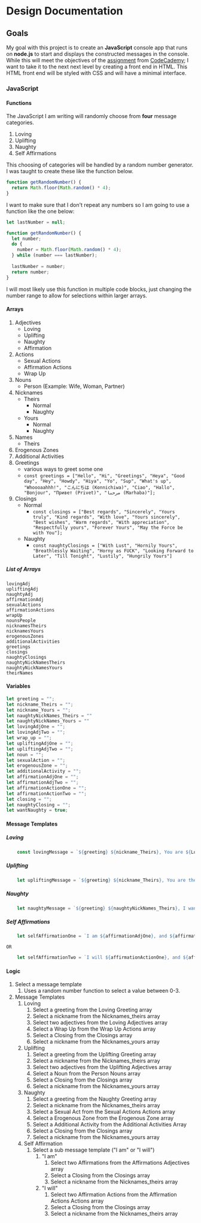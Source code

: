 # Design Documentation

## Goals

My goal with this project is to create an **JavaScript** console app that runs on **node.js** to start and displays the constructed messages in the console.  While this will meet the objectives of the [assignment](https://www.codecademy.com/journeys/full-stack-engineer/paths/fscj-22-building-interactive-websites/tracks/fscj-22-portfolio-project-javascript-syntax/modules/fscp-22-mixed-messages-0a2e7c49-03e1-4825-a480-508f02de0208/kanban_projects/mixed-messages) from [CodeCademy](https://www.codecademy.com/); I want to take it to the next next level by creating a front end in HTML.  This HTML front end will be styled with CSS and will have a minimal interface. 


### JavaScript

#### Functions

The JavaScript I am writing will randomly choose from **four** message categories.

1. Loving
2. Uplifting
3. Naughty
4. Self Affirmations

This choosing of categories will be handled by a random number generator.  I was taught to create these like the function below.

```js
function getRandomNumber() {
  return Math.floor(Math.random() * 4);
}
```

I want to make sure that I don't repeat any numbers so I am going to use a function like the one below:

```js
let lastNumber = null;

function getRandomNumber() {
  let number;
  do {
    number = Math.floor(Math.random() * 4);
  } while (number === lastNumber);
  
  lastNumber = number;
  return number;
}

```

I will most likely use this function in multiple code blocks, just changing the number range to allow for selections within larger arrays.

#### Arrays

1. Adjectives
    - Loving
    - Uplifting
    - Naughty
    - Affirmation
2. Actions
    - Sexual Actions
    - Affirmation Actions
    - Wrap Up
3. Nouns
    - Person (Example: Wife, Woman, Partner)
4. Nicknames
    - Theirs
        - Normal
        - Naughty
    - Yours
        - Normal
        - Naughty
5. Names
    - Theirs
6. Erogenous Zones
7. Additional Activities
8. Greetings
    - various ways to greet some one 
    - ```const greetings = ["Hello", "Hi", "Greetings", "Heya", "Good day", "Hey", "Howdy", "Hiya", "Yo", "Sup", "What's up", "Whoooaahhh!", "こんにちは (Konnichiwa)", "Ciao", "Hallo", "Bonjour", "Привет (Privet)", "مرحبا (Marhaba)"];```
9. Closings
    - Normal
        - ```const closings = ["Best regards", "Sincerely", "Yours truly", "Kind regards", "With love", "Yours sincerely", "Best wishes", "Warm regards", "With appreciation", "Respectfully yours", "Forever Yours", "May the Force be with You"];```
    - Naughty
        - ```const naughtyClosings = ["With Lust", "Hornily Yours", "Breathlessly Waiting", "Horny as FUCK", "Looking Forward to Later", "Till Tonight", "Lustily", "Hungrily Yours"]```

##### List of Arrays

```
lovingAdj
upliftingAdj
naughtyAdj
affirmationAdj
sexualActions
affirmationActions
wrapUp
nounsPeople
nicknamesTheirs
nicknamesYours
erogenousZones
additionalActivities
greetings
closings 
naughtyClosings
naughtyNickNamesTheirs
naughtyNickNamesYours
theirNames
```

#### Variables

```js
let greeting = "";
let nickname_Theirs = "";
let nickname_Yours = "";
let naughtyNickNames_Theirs = ""
let naughtyNickNames_Yours = ""
let lovingAdjOne = "";
let lovingAdjTwo = "";
let wrap_up = "";
let upliftingAdjOne = "";
let upliftingAdjTwo = "";
let noun = "";
let sexualAction = "";
let erogenousZone = "";
let additionalActivity = "";
let affirmationAdjOne = "";
let affirmationAdjTwo = "";
let affirmationActionOne = "";
let affirmationActionTwo = "";
let closing = "";
let naughtyClosing = "";
let wantNaughty = true;
```

#### Message Templates

##### Loving
```js
    const lovingMessage = `${greeting} ${nickname_Theirs}, You are ${Loving1}, and ${Loving2}, and I ${wrap_up} you. -${closing}, ${nickname_Yours}.`;
```
##### Uplifting
```js
    let upliftingMessage = `${greeting} ${nickname_Theirs}, You are the most ${upliftingAdjOne} and ${upliftingAdjTwo} ${noun}, in the verse. ${closing}, ${nickname_Yours}.`;
```
##### Naughty
```js
    let naughtyMessage = `${greeting} ${naughtyNickNames_Theirs}, I want ${sexualAction} your ${erogenousZone} and ${additionalActivity}. -${naughtyClosing}, ${naughtyNickNames_Yours}.`;
```
##### Self Affirmations
```js
    let selfAffirmationOne = `I am ${affirmationAdjOne}, and ${affirmationAdjTwo}. -${closing}, ${nickname_Theirs}.`;
```
    OR
```js
    let selfAffirmationTwo = `I will ${affirmationActionOne}, and ${affirmationActionTwo}. -${closing}, ${nickname_Theirs}.`
```
#### Logic

1. Select a message template
    1. Uses a random number function to select a value between 0-3.
2. Message Templates
    1. Loving
        1. Select a greeting from the Loving Greeting array
        2. Select a nickname from the Nicknames_theirs array
        3. Select two adjectives from the Loving Adjectives array
        4. Select a Wrap Up from the Wrap Up Actions array
        5. Select a Closing from the Closings array
        6. Select a nickname from the Nicknames_yours array
    2. Uplifting
        1. Select a greeting from the Uplifting Greeting array
        2. Select a nickname from the Nicknames_theirs array
        3. Select two adjectives from the Uplifting Adjectives array
        4. Select a Noun from the Person Nouns array
        5. Select a Closing from the Closings array
        6. Select a nickname from the Nicknames_yours array
    3. Naughty
        1. Select a greeting from the Naughty Greeting array
        2. Select a nickname from the Nicknames_theirs array
        3. Select a Sexual Act from the Sexual Actions Actions array
        4. Select a Erogenous Zone from the Erogenous Zone array
        5. Select a Additional Activity from the Additional Activities Array
        6. Select a Closing from the Closings array
        7. Select a nickname from the Nicknames_yours array
    4. Self Affirmation
        1. Select a sub message template ("I am" or "I will")
            1. "I am"
                1. Select two Affirmations from the Affirmations Adjectives array
                2. Select a Closing from the Closings array
                3. Select a nickname from the Nicknames_theirs array
            2. "I will"
                1. Select two Affirmation Actions from the Affirmation Actions Actions array
                2. Select a Closing from the Closings array
                3. Select a nickname from the Nicknames_theirs array